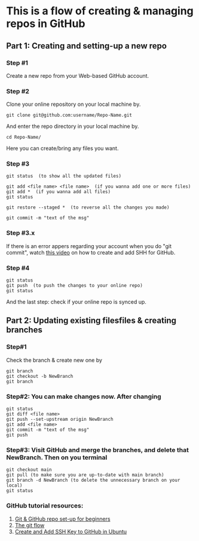 # This is a flow of creating & managing repos in GitHub

## Part 1: Creating and setting-up a new repo


### Step #1
Create a new repo from your Web-based GitHub account.

### Step #2

Clone your online repository on your local machine by. 
```
git clone git@github.com:username/Repo-Name.git

```

And enter the repo directory in your local machine by. 

```
cd Repo-Name/
```

Here you can create/bring any files you want.

### Step #3
```
git status  (to show all the updated files)

git add <file name> <file name>  (if you wanna add one or more files)
git add *  (if you wanna add all files)
git status

git restore --staged *  (to reverse all the changes you made) 

git commit -m "text of the msg"
```

### Step #3.x

If there is an error appers regarding your account when you do "git commit", watch [this video](https://youtu.be/3wAaPNxgLHI?si=Yarxhgsj25RTkMHI) on how to create and add SHH for GitHub.


### Step #4
```
git status
git push  (to push the changes to your online repo)
git status
```

And the last step: check if your online repo is synced up.


## Part 2:  Updating existing filesfiles & creating branches

### Step#1
Check the branch & create new one by
```
git branch
git checkout -b NewBranch
git branch
```

### Step#2: You can make changes now. After changing

```
git status
git diff <file name>
git push --set-upstream origin NewBranch 
git add <file name>
git commit -m "text of the msg"
git push
```

### Step#3: Visit GitHub and merge the branches, and delete that NewBranch. Then on you terminal

```
git checkout main
git pull (to make sure you are up-to-date with main branch)
git branch -d NewBranch (to delete the unnecessary branch on your local)
git status
```


### GitHub tutorial resources:

1. [Git & GitHub repo set-up for beginners](https://youtu.be/jTHhMSxQTNI?si=dyrvXEz_c0iR-hky)
2. [The git flow](https://youtu.be/zTgXYR4PZ04?si=u3kfzdwt7Q7TRJoU)
3. [Create and Add SSH Key to GitHub in Ubuntu](https://youtu.be/3wAaPNxgLHI?si=Yarxhgsj25RTkMHI)
